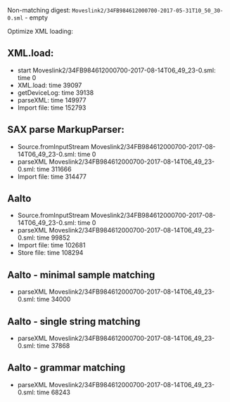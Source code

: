 Non-matching digest:
`Moveslink2/34FB984612000700-2017-05-31T10_50_30-0.sml` - empty

Optimize XML loading:

## XML.load:
- start Moveslink2/34FB984612000700-2017-08-14T06_49_23-0.sml: time 0
- XML.load: time 39097
- getDeviceLog: time 39138
- parseXML: time 149977
- Import file: time 152793

## SAX parse MarkupParser:

- Source.fromInputStream Moveslink2/34FB984612000700-2017-08-14T06_49_23-0.sml: time 0
- parseXML Moveslink2/34FB984612000700-2017-08-14T06_49_23-0.sml: time 311666
- Import file: time 314477

## Aalto

- Source.fromInputStream Moveslink2/34FB984612000700-2017-08-14T06_49_23-0.sml: time 0
- parseXML Moveslink2/34FB984612000700-2017-08-14T06_49_23-0.sml: time 99852
- Import file: time 102681
- Store file: time 108294

## Aalto - minimal sample matching 

- parseXML Moveslink2/34FB984612000700-2017-08-14T06_49_23-0.sml: time 34000

## Aalto - single string matching 
- parseXML Moveslink2/34FB984612000700-2017-08-14T06_49_23-0.sml: time 37868

## Aalto - grammar matching
- parseXML Moveslink2/34FB984612000700-2017-08-14T06_49_23-0.sml: time 68243
